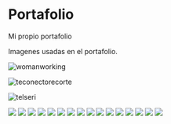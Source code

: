 # Portafolio
 Mi propio  portafolio

Imagenes usadas en el portafolio. 

![womanworking](https://user-images.githubusercontent.com/84696500/142780154-0ace920d-1d15-458a-8fd8-af9013007ebd.png)

![teconectorecorte](https://user-images.githubusercontent.com/84696500/142780387-7e4a7342-2429-4de2-ab1b-dea101d68c40.jpg)


![telseri](https://user-images.githubusercontent.com/84696500/142780391-64b49db1-7f14-4fd6-96cc-9d096d74a246.jpg)


<img src="./css3.svg">
<img src="./android.svg">
<img src="./correoelectronico.svg">
<img src="./facebook.svg">
<img src="./figma.svg">
<img src="./firebase.svg">
<img src="./git.svg">
<img src="./github.svg">
<img src="./html.svg">
<img src="./css3.svg">

<img src="./java.svg">
<img src="./mysql.svg">
<img src="./python.svg">
<img src="./sql.svg">

<img src="./telegram.svg">
<img src="./whatsapp.svg">

